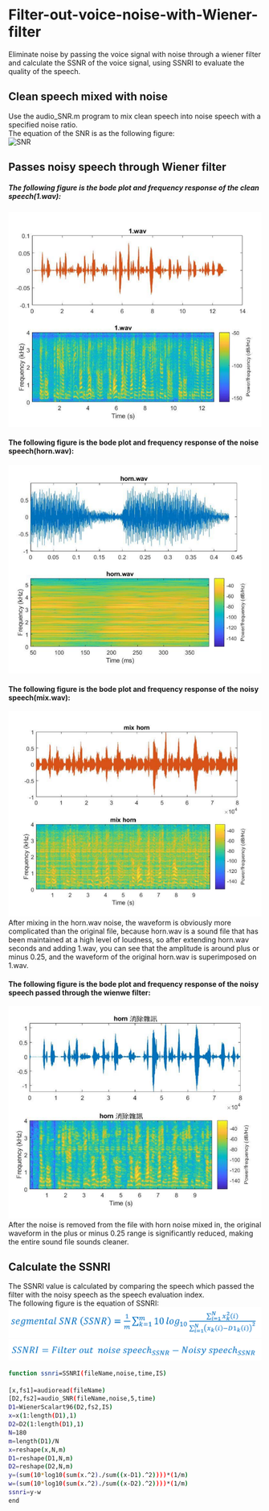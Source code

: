 # Filter-out-voice-noise-with-Wiener-filter
Eliminate noise by passing the voice signal with noise through a wiener filter and calculate the SSNR of the voice signal, using SSNRI to evaluate the quality of the speech.  
## Clean speech mixed with noise
Use the audio_SNR.m program to mix clean speech into noise speech with a specified noise ratio.  
The equation of the SNR is as the following figure:  
![SNR](https://media.licdn.com/dms/image/C4E12AQE1WRvtwlHJBg/article-cover_image-shrink_423_752/0/1520060174636?e=1684972800&v=beta&t=Cw4LcouOmFYWvcmCdUjEQaK-l-Lj81rLgkZRlpR66is)
## Passes noisy speech through Wiener filter
##### The following figure is the bode plot and frequency response of the clean speech(1.wav):  
![1.wav](https://github.com/hsieh672/Filter-out-voice-noise-with-Wiener-filter/blob/main/imag/1.png)  
#### The following figure is the bode plot and frequency response of the noise speech(horn.wav):  
![horn.wav](https://github.com/hsieh672/Filter-out-voice-noise-with-Wiener-filter/blob/main/imag/horn.png)  
#### The following figure is the bode plot and frequency response of the noisy speech(mix.wav):  
![noisy](https://github.com/hsieh672/Filter-out-voice-noise-with-Wiener-filter/blob/main/imag/noisy.png)  
After mixing in the horn.wav noise, the waveform is obviously more complicated than the original file, because horn.wav is a sound file that has been maintained at a high level of loudness, so after extending horn.wav seconds and adding 1.wav, you can see that the amplitude is around plus or minus 0.25, and the waveform of the original horn.wav is superimposed on 1.wav.  

#### The following figure is the bode plot and frequency response of the noisy speech passed through the wienwe filter:  
![filter](https://github.com/hsieh672/Filter-out-voice-noise-with-Wiener-filter/blob/main/imag/pass%20filter.png)  
After the noise is removed from the file with horn noise mixed in, the original waveform in the plus or minus 0.25 range is significantly reduced, making the entire sound file sounds cleaner.  
## Calculate the SSNRI
The SSNRI value is calculated by comparing the speech which passed the filter with the noisy speech as the speech evaluation index.  
The following figure is the equation of SSNRI:
![SSNR](https://github.com/hsieh672/Filter-out-voice-noise-with-Wiener-filter/blob/main/imag/SSNR.png)  
![SSNRI](https://github.com/hsieh672/Filter-out-voice-noise-with-Wiener-filter/blob/main/imag/SSNRI.png)  

```sh
function ssnri=SSNRI(fileName,noise,time,IS)
 
[x,fs1]=audioread(fileName)
[D2,fs2]=audio_SNR(fileName,noise,5,time)
D1=WienerScalart96(D2,fs2,IS)
x=x(1:length(D1),1)
D2=D2(1:length(D1),1)
N=180
m=length(D1)/N
x=reshape(x,N,m)
D1=reshape(D1,N,m)
D2=reshape(D2,N,m)
y=(sum(10*log10(sum(x.^2)./sum((x-D1).^2))))*(1/m)
w=(sum(10*log10(sum(x.^2)./sum((x-D2).^2))))*(1/m)
ssnri=y-w
end

```
